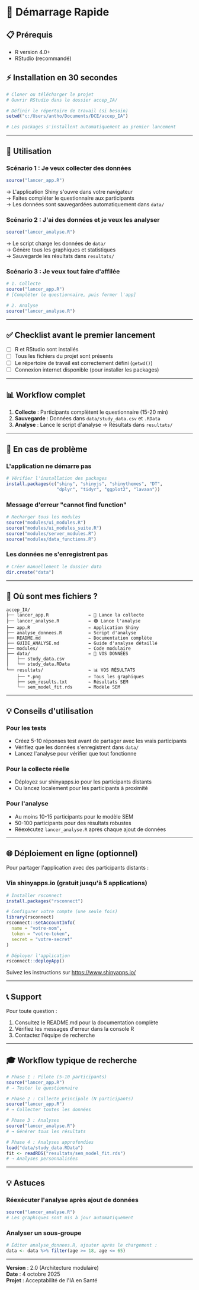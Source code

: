 # 🚀 Démarrage Rapide

## 📋 Prérequis

- R version 4.0+
- RStudio (recommandé)

## ⚡ Installation en 30 secondes

```r
# Cloner ou télécharger le projet
# Ouvrir RStudio dans le dossier accep_IA/

# Définir le répertoire de travail (si besoin)
setwd("c:/Users/antho/Documents/DCE/accep_IA")

# Les packages s'installent automatiquement au premier lancement
```

---

## 🎯 Utilisation

### Scénario 1 : Je veux collecter des données

```r
source("lancer_app.R")
```

→ L'application Shiny s'ouvre dans votre navigateur  
→ Faites compléter le questionnaire aux participants  
→ Les données sont sauvegardées automatiquement dans `data/`

### Scénario 2 : J'ai des données et je veux les analyser

```r
source("lancer_analyse.R")
```

→ Le script charge les données de `data/`  
→ Génère tous les graphiques et statistiques  
→ Sauvegarde les résultats dans `resultats/`

### Scénario 3 : Je veux tout faire d'affilée

```r
# 1. Collecte
source("lancer_app.R")
# [Compléter le questionnaire, puis fermer l'app]

# 2. Analyse
source("lancer_analyse.R")
```

---

## ✅ Checklist avant le premier lancement

- [ ] R et RStudio sont installés
- [ ] Tous les fichiers du projet sont présents
- [ ] Le répertoire de travail est correctement défini (`getwd()`)
- [ ] Connexion internet disponible (pour installer les packages)

---

## 📊 Workflow complet

1. **Collecte** : Participants complètent le questionnaire (15-20 min)
2. **Sauvegarde** : Données dans `data/study_data.csv` et `.RData`
3. **Analyse** : Lance le script d'analyse → Résultats dans `resultats/`

---

## 🔧 En cas de problème

### L'application ne démarre pas
```r
# Vérifier l'installation des packages
install.packages(c("shiny", "shinyjs", "shinythemes", "DT", 
                   "dplyr", "tidyr", "ggplot2", "lavaan"))
```

### Message d'erreur "cannot find function"
```r
# Recharger tous les modules
source("modules/ui_modules.R")
source("modules/ui_modules_suite.R")
source("modules/server_modules.R")
source("modules/data_functions.R")
```

### Les données ne s'enregistrent pas
```r
# Créer manuellement le dossier data
dir.create("data")
```

---

## 📁 Où sont mes fichiers ?

```
accep_IA/
├── lancer_app.R               ← 🔵 Lance la collecte
├── lancer_analyse.R           ← 🟢 Lance l'analyse
├── app.R                      ← Application Shiny
├── analyse_donnees.R          ← Script d'analyse
├── README.md                  ← Documentation complète
├── GUIDE_ANALYSE.md           ← Guide d'analyse détaillé
├── modules/                   ← Code modulaire
├── data/                      ← 📂 VOS DONNÉES
│   ├── study_data.csv
│   └── study_data.RData
└── resultats/                 ← 📊 VOS RÉSULTATS
    ├── *.png                  ← Tous les graphiques
    ├── sem_results.txt        ← Résultats SEM
    └── sem_model_fit.rds      ← Modèle SEM
```

---

## 💡 Conseils d'utilisation

### Pour les tests
- Créez 5-10 réponses test avant de partager avec les vrais participants
- Vérifiez que les données s'enregistrent dans `data/`
- Lancez l'analyse pour vérifier que tout fonctionne

### Pour la collecte réelle
- Déployez sur shinyapps.io pour les participants distants
- Ou lancez localement pour les participants à proximité

### Pour l'analyse
- Au moins 10-15 participants pour le modèle SEM
- 50-100 participants pour des résultats robustes
- Réexécutez `lancer_analyse.R` après chaque ajout de données

---

## 🌐 Déploiement en ligne (optionnel)

Pour partager l'application avec des participants distants :

### Via shinyapps.io (gratuit jusqu'à 5 applications)

```r
# Installer rsconnect
install.packages("rsconnect")

# Configurer votre compte (une seule fois)
library(rsconnect)
rsconnect::setAccountInfo(
  name = "votre-nom",
  token = "votre-token",
  secret = "votre-secret"
)

# Déployer l'application
rsconnect::deployApp()
```

Suivez les instructions sur https://www.shinyapps.io/

---

## 📞 Support

Pour toute question :
1. Consultez le README.md pour la documentation complète
2. Vérifiez les messages d'erreur dans la console R
3. Contactez l'équipe de recherche

---

## 🎓 Workflow typique de recherche

```r
# Phase 1 : Pilote (5-10 participants)
source("lancer_app.R")
# → Tester le questionnaire

# Phase 2 : Collecte principale (N participants)
source("lancer_app.R")
# → Collecter toutes les données

# Phase 3 : Analyses
source("lancer_analyse.R")
# → Générer tous les résultats

# Phase 4 : Analyses approfondies
load("data/study_data.RData")
fit <- readRDS("resultats/sem_model_fit.rds")
# → Analyses personnalisées
```

---

## 💡 Astuces

### Réexécuter l'analyse après ajout de données

```r
source("lancer_analyse.R")
# Les graphiques sont mis à jour automatiquement
```

### Analyser un sous-groupe

```r
# Éditer analyse_donnees.R, ajouter après le chargement :
data <- data %>% filter(age >= 18, age <= 65)
```

---

**Version** : 2.0 (Architecture modulaire)  
**Date** : 4 octobre 2025  
**Projet** : Acceptabilité de l'IA en Santé
